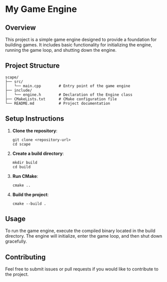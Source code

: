 # My Game Engine

## Overview
This project is a simple game engine designed to provide a foundation for building games. It includes basic functionality for initializing the engine, running the game loop, and shutting down the engine.

## Project Structure
```
scape/
├── src/
│   └── main.cpp        # Entry point of the game engine
├── include/
│   └── engine.h        # Declaration of the Engine class
├── CMakeLists.txt      # CMake configuration file
└── README.md           # Project documentation
```

## Setup Instructions
1. **Clone the repository**:
   ```
   git clone <repository-url>
   cd scape
   ```

2. **Create a build directory**:
   ```
   mkdir build
   cd build
   ```

3. **Run CMake**:
   ```
   cmake ..
   ```

4. **Build the project**:
   ```
   cmake --build .
   ```

## Usage
To run the game engine, execute the compiled binary located in the build directory. The engine will initialize, enter the game loop, and then shut down gracefully.

## Contributing
Feel free to submit issues or pull requests if you would like to contribute to the project.